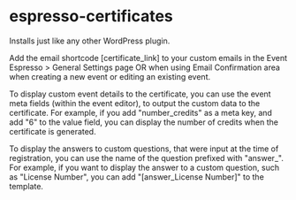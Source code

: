 espresso-certificates
=====================

Installs just like any other WordPress plugin.

Add the email shortcode [certificate_link] to your custom emails in the Event Espresso > General Settings  page OR when using Email Confirmation area when creating a new event or editing an existing event.

To display custom event details to the certificate, you can use the event meta fields (within the event editor), to output the custom data to the certificate. For example, if you add "number_credits" as a meta key, and add "6" to the value field, you can display the number of credits when the certificate is generated.

To display the answers to custom questions, that were input at the time of registration, you can use the name of the question prefixed with "answer_". For example, if you want to display the answer to a custom question, such as "License Number", you can add "[answer_License Number]" to the template.
